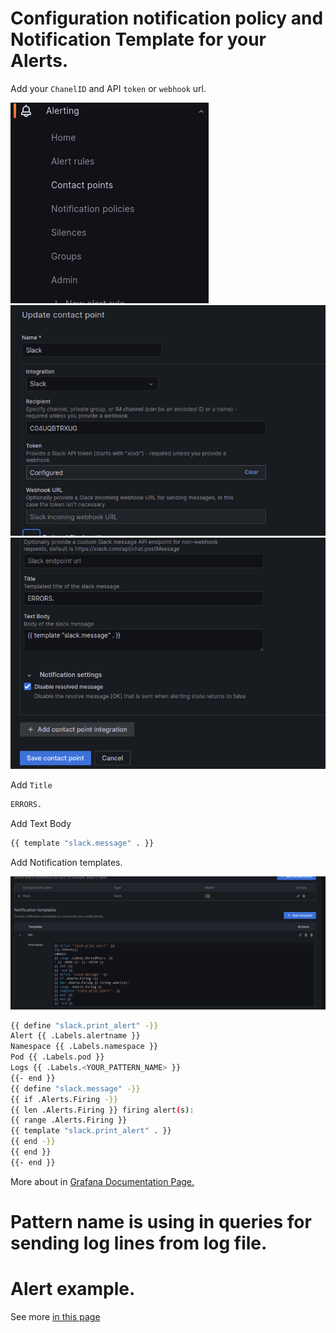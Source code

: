 # Configuration notification policy and Notification Template for your Alerts.

Add your `ChanelID` and  API `token` or `webhook` url.

![Sources](.././Screens/CP.png)![Sources](.././Screens/Slack.png)![Sources](.././Screens/SlackSpecial.png)

Add `Title`

```bash
ERRORS.
```
Add Text Body

```bash
{{ template "slack.message" . }}
```
Add Notification templates.

![Sources](.././Screens/TMP.png)

```bash
{{ define "slack.print_alert" -}}
Alert {{ .Labels.alertname }}
Namespace {{ .Labels.namespace }}
Pod {{ .Labels.pod }}
Logs {{ .Labels.<YOUR_PATTERN_NAME> }}
{{- end }}
{{ define "slack.message" -}}
{{ if .Alerts.Firing -}}
{{ len .Alerts.Firing }} firing alert(s):
{{ range .Alerts.Firing }}
{{ template "slack.print_alert" . }}
{{ end -}}
{{ end }}
{{- end }}
```
More about in [Grafana Documentation Page.](https://)


# Pattern name is using in queries for sending log lines from log file.

# Alert example.
See more [in this page](.././AlertExample/)